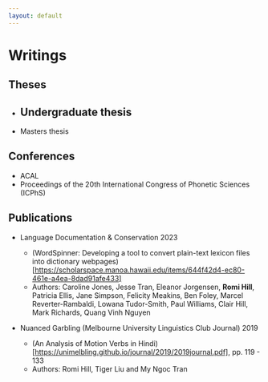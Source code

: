 ```yaml
---
layout: default
---
```


# Writings

## Theses
- Undergraduate thesis
  - 
- Masters thesis

## Conferences 
- ACAL
- Proceedings of the 20th International Congress of Phonetic Sciences (ICPhS) 


## Publications
- Language Documentation & Conservation 2023
  - (WordSpinner: Developing a tool to convert plain-text lexicon files into dictionary webpages)[https://scholarspace.manoa.hawaii.edu/items/644f42d4-ec80-461e-a4ea-8dad91afe433]
  - Authors: Caroline Jones, Jesse Tran, Eleanor Jorgensen, **Romi Hill**, Patricia Ellis, Jane Simpson, Felicity Meakins, Ben Foley, Marcel Reverter-Rambaldi, Lowana Tudor-Smith, Paul Williams, Clair Hill, Mark Richards, Quang Vinh Nguyen
  
- Nuanced Garbling (Melbourne University Linguistics Club Journal) 2019 
  - (An Analysis of Motion Verbs in Hindi)[https://unimelbling.github.io/journal/2019/2019journal.pdf], pp. 119 - 133
  - Authors: Romi Hill, Tiger Liu and My Ngoc Tran
